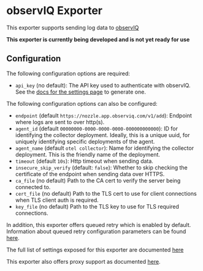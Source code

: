 # observIQ Exporter

This exporter supports sending log data to [observIQ](https://observiq.com/)

**This exporter is currently being developed and is not yet ready for use**

## Configuration

The following configuration options are required:

- `api_key` (no default): The API key used to authenticate with observIQ. See the [docs for the settings page](https://docs.observiq.com/docs/overview#settings-page) to generate one.

The following configuration options can also be configured:

- `endpoint` (default `https://nozzle.app.observiq.com/v1/add`): Endpoint where logs are sent to over http(s).
- `agent_id` (default `00000000-0000-0000-0000-000000000000`): ID for identifying the collector deployment. Ideally, this is a unique uuid, for uniquely identifying specific deployments of the agent.
- `agent_name` (default `otel collector`): Name for identifying the collector deployment. This is the friendly name of the deployment.
- `timeout` (default `10s`): Http timeout when sending data.
- `insecure_skip_verify` (default: `false`): Whether to skip checking the certificate of the endpoint when sending data over HTTPS.
- `ca_file` (no default) Path to the CA cert to verify the server being connected to.
- `cert_file` (no default) Path to the TLS cert to use for client connections when TLS client auth is required.
- `key_file` (no default) Path to the TLS key to use for TLS required connections.

In addition, this exporter offers queued retry which is enabled by default.
Information about queued retry configuration parameters can be found
[here](https://github.com/open-telemetry/opentelemetry-collector/blob/main/exporter/exporterhelper/README.md).

The full list of settings exposed for this exporter are documented [here](config.go)

This exporter also offers proxy support as documented
[here](https://github.com/open-telemetry/opentelemetry-collector/tree/main/exporter#proxy-support).